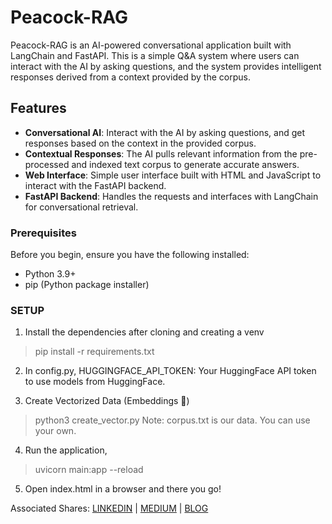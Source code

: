 # Peacock-RAG

Peacock-RAG is an AI-powered conversational application built with LangChain and FastAPI. This is a simple Q&A system where users can interact with the AI by asking questions, and the system provides intelligent responses derived from a context provided by the corpus.

## Features

- **Conversational AI**: Interact with the AI by asking questions, and get responses based on the context in the provided corpus.
- **Contextual Responses**: The AI pulls relevant information from the pre-processed and indexed text corpus to generate accurate answers.
- **Web Interface**: Simple user interface built with HTML and JavaScript to interact with the FastAPI backend.
- **FastAPI Backend**: Handles the requests and interfaces with LangChain for conversational retrieval.

### Prerequisites

Before you begin, ensure you have the following installed:

- Python 3.9+
- pip (Python package installer)

### SETUP
1. Install the dependencies after cloning and creating a venv
> pip install -r requirements.txt

2. In config.py,
HUGGINGFACE_API_TOKEN: Your HuggingFace API token to use models from HuggingFace.

3. Create Vectorized Data (Embeddings 🤥)
> python3 create_vector.py
Note: corpus.txt is our data. You can use your own.

4. Run the application,
> uvicorn main:app --reload

5. Open index.html in a browser and there you go!


Associated Shares: <a href="https://www.linkedin.com/posts/arihara-sudhan_peacock-llm-rag-activity-7283640113522253825-_-5P?utm_source=social_share_sheet&utm_medium=member_desktop_web">LINKEDIN</a> | <a href="https://medium.com/@southern_boy/a-simple-rag-for-your-peacock-0f5a766db781">MEDIUM</a> | <a href="https://arihara-sudhan.github.io/blog/The-Peacock-Legend">BLOG</a>
